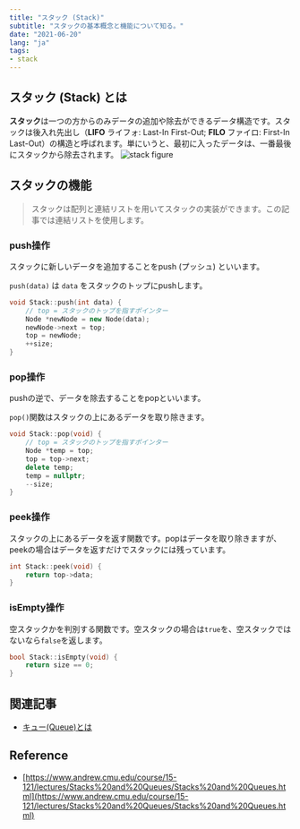 ```yaml
---
title: "スタック (Stack)"
subtitle: "スタックの基本概念と機能について知る。"
date: "2021-06-20"
lang: "ja"
tags:
- stack
---
```


## スタック (Stack) とは
**スタック**は一つの方からのみデータの追加や除去ができるデータ構造です。スタックは後入れ先出し（**LIFO** ライフォ: Last-In First-Out; **FILO** ファイロ: First-In Last-Out）の構造と呼ばれます。単にいうと、最初に入ったデータは、一番最後にスタックから除去されます。
![stack figure](/images/in-post/dsa/stack/stack-ja.svg)


## スタックの機能

> スタックは配列と連結リストを用いてスタックの実装ができます。この記事では連結リストを使用します。

### push操作

スタックに新しいデータを追加することをpush (プッシュ) といいます。

`push(data)` は `data` をスタックのトップにpushします。



```cpp
void Stack::push(int data) {
    // top = スタックのトップを指すポインター
    Node *newNode = new Node(data);
    newNode->next = top;
    top = newNode;
    ++size;
}
```

### pop操作

pushの逆で、データを除去することをpopといいます。

`pop()`関数はスタックの上にあるデータを取り除きます。



```cpp
void Stack::pop(void) {
    // top = スタックのトップを指すポインター
    Node *temp = top;
    top = top->next;
    delete temp;
    temp = nullptr;
    --size;
}
```

### peek操作

スタックの上にあるデータを返す関数です。popはデータを取り除きますが、peekの場合はデータを返すだけでスタックには残っています。



```cpp
int Stack::peek(void) {
    return top->data;
}
```

### isEmpty操作

空スタックかを判別する関数です。空スタックの場合は`true`を、空スタックではないなら`false`を返します。



```cpp
bool Stack::isEmpty(void) {
    return size == 0;
}
```

## 関連記事
- [キュー(Queue)とは](/ja/ds/queue)

## Reference
- [https://www.andrew.cmu.edu/course/15-121/lectures/Stacks%20and%20Queues/Stacks%20and%20Queues.html](https://www.andrew.cmu.edu/course/15-121/lectures/Stacks%20and%20Queues/Stacks%20and%20Queues.html)